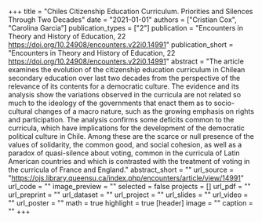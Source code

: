 +++
title = "Chiles Citizenship Education Curriculum. Priorities and Silences Through Two Decades"
date = "2021-01-01"
authors = ["Cristian Cox", "Carolina Garcia"]
publication_types = ["2"]
publication = "Encounters in Theory and History of Education, 22 https://doi.org/10.24908/encounters.v22i0.14991"
publication_short = "Encounters in Theory and History of Education, 22 https://doi.org/10.24908/encounters.v22i0.14991"
abstract = "The article examines the evolution of the citizenship education curriculum in Chilean secondary education over last two decades from the perspective of the relevance of its contents for a democratic culture. The evidence and its analysis show the variations observed in the curricula are not related so much to the ideology of the governments that enact them as to socio-cultural changes of a macro nature, such as the growing emphasis on rights and participation. The analysis confirms some deficits common to the curricula, which have implications for the development of the democratic political culture in Chile. Among these are the scarce or null presence of the values of solidarity, the common good, and social cohesion, as well as a paradox of quasi-silence about voting, common in the curricula of Latin American countries and which is contrasted with the treatment of voting in the curricula of France and England."
abstract_short = ""
url_source = "https://ojs.library.queensu.ca/index.php/encounters/article/view/14991"
url_code = ""
image_preview = ""
selected = false
projects = []
url_pdf = ""
url_preprint = ""
url_dataset = ""
url_project = ""
url_slides = ""
url_video = ""
url_poster = ""
math = true
highlight = true
[header]
image = ""
caption = ""
+++

